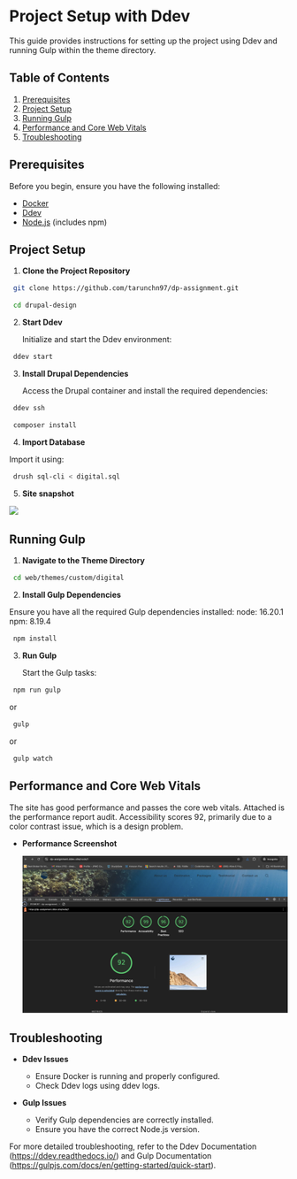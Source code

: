 # Project Setup with Ddev

This guide provides instructions for setting up the project using Ddev and running Gulp within the theme directory.

## Table of Contents

1. [Prerequisites](#prerequisites)
2. [Project Setup](#project-setup)
3. [Running Gulp](#running-gulp)
4. [Performance and Core Web Vitals](#performance-and-core-web-vitals)
5. [Troubleshooting](#troubleshooting)

## Prerequisites

Before you begin, ensure you have the following installed:

- [Docker](https://www.docker.com/get-started)
- [Ddev](https://ddev.readthedocs.io/en/latest/#installation)
- [Node.js](https://nodejs.org/) (includes npm)

## Project Setup

1. **Clone the Project Repository**

  ```bash
   git clone https://github.com/tarunchn97/dp-assignment.git
```
  ```bash
   cd drupal-design
```

2. **Start Ddev**

   Initialize and start the Ddev environment:
  ```bash
   ddev start
```

3. **Install Drupal Dependencies**

   Access the Drupal container and install the required dependencies:

  ```bash
   ddev ssh
```
  ```bash
   composer install
```

4. **Import Database**

Import it using:
  ```bash
   drush sql-cli < digital.sql
```

5. **Site snapshot**
<img src="https://github.com/tarunchn97/dp-assignment/blob/main/homepage.png">

## Running Gulp

1. **Navigate to the Theme Directory**

  ```bash
   cd web/themes/custom/digital
```

2. **Install Gulp Dependencies**

Ensure you have all the required Gulp dependencies installed:
node: 16.20.1
npm: 8.19.4

  ```bash
   npm install
```

3. **Run Gulp**

   Start the Gulp tasks:

  ```bash
   npm run gulp
```

   or 

  ```bash
   gulp
```

   or 
  ```bash
   gulp watch
```

## Performance and Core Web Vitals

The site has good performance and passes the core web vitals. Attached is the performance report audit. Accessibility scores 92, primarily due to a color contrast issue, which is a design problem.

- **Performance Screenshot**

  <img src="https://github.com/tarunchn97/dp-assignment/blob/main/lighthouse.png">

## Troubleshooting

- **Ddev Issues**

  - Ensure Docker is running and properly configured.
  - Check Ddev logs using ddev logs.

- **Gulp Issues**

  - Verify Gulp dependencies are correctly installed.
  - Ensure you have the correct Node.js version.

For more detailed troubleshooting, refer to the Ddev Documentation (https://ddev.readthedocs.io/) and Gulp Documentation (https://gulpjs.com/docs/en/getting-started/quick-start).
